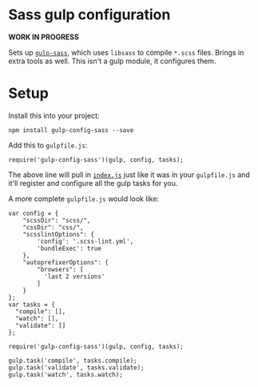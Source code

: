 # Sass gulp configuration

**WORK IN PROGRESS**

Sets up [`gulp-sass`](https://github.com/Snugug/gulp-sass), which uses `libsass` to compile `*.scss` files. Brings in extra tools as well. This isn't a gulp module, it configures them.

# Setup

Install this into your project:

    npm install gulp-config-sass --save

Add this to `gulpfile.js`:

    require('gulp-config-sass')(gulp, config, tasks);

The above line will pull in [`index.js`](https://github.com/EvanLovely/gulp-config-sass/blob/master/index.js) just like it was in your `gulpfile.js` and it'll register and configure all the gulp tasks for you. 

A more complete `gulpfile.js` would look like:

    var config = {
        "scssDir": "scss/",
        "cssDir": "css/",
        "scsslintOptions": {
            'config': '.scss-lint.yml',
            'bundleExec': true
        },
        "autoprefixerOptions": {
            "browsers": [
              'last 2 versions'
            ]
        }
    };
    var tasks = {
      "compile": [],
      "watch": [],
      "validate": []
    };
    
    require('gulp-config-sass')(gulp, config, tasks);
    
    gulp.task('compile', tasks.compile);
    gulp.task('validate', tasks.validate);
    gulp.task('watch', tasks.watch);
